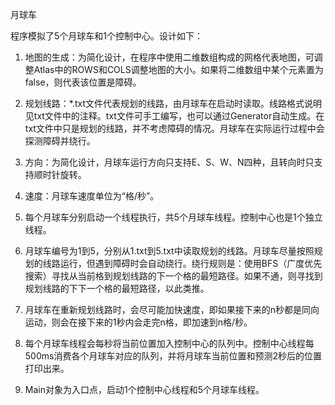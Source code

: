 月球车

程序模拟了5个月球车和1个控制中心。设计如下：

1. 地图的生成：为简化设计，在程序中使用二维数组构成的网格代表地图，可调整Atlas中的ROWS和COLS调整地图的大小。如果将二维数组中某个元素置为false，则代表该位置是障碍。

2. 规划线路：*.txt文件代表规划的线路，由月球车在启动时读取。线路格式说明见txt文件中的注释。txt文件可手工编写，也可以通过Generator自动生成。在txt文件中只是规划的线路，并不考虑障碍的情况。月球车在实际运行过程中会探测障碍并绕行。

3. 方向：为简化设计，月球车运行方向只支持E、S、W、N四种，且转向时只支持顺时针旋转。

4. 速度：月球车速度单位为“格/秒”。

5. 每个月球车分别启动一个线程执行，共5个月球车线程。控制中心也是1个独立线程。

6. 月球车编号为1到5，分别从1.txt到5.txt中读取规划的线路。月球车尽量按照规划的线路运行，但遇到障碍时会自动绕行。绕行规则是：使用BFS（广度优先搜索）寻找从当前格到规划线路的下一个格的最短路径。如果不通，则寻找到规划线路的下下一个格的最短路径，以此类推。

7. 月球车在重新规划线路时，会尽可能加快速度，即如果接下来的n秒都是同向运动，则会在接下来的1秒内会走完n格，即加速到n格/秒。

8. 每个月球车线程会每秒将当前位置加入控制中心的队列中。控制中心线程每500ms消费各个月球车对应的队列，并将月球车当前位置和预测2秒后的位置打印出来。

9. Main对象为入口点，启动1个控制中心线程和5个月球车线程。


